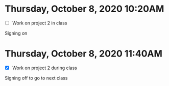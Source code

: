 # Thursday, October 8, 2020 10:20AM
- [ ] Work on project 2 in class

Signing on 

# Thursday, October 8, 2020 11:40AM
- [x] Work on project 2 during class

Signing off to go to next class